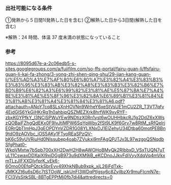 ### 出社可能になる条件
①発熱から５日間1(発熱した日を含む)
②解熱した日から3日間(解熱した日を含む)

※解熱：24 時間、体温 37 度未満の状態になっていること


### 参考
https://8095d67e-a-2c06edb5-s-sites.googlegroups.com/a/fujifilm.com/so-ffs-portal/fairu-guan-li/ffsfairu-guan-li-kai-fa-zhong/3-yong-zhi-shen-qing-shu/29-jian-kang-guan-li/%E5%AD%A3%E7%AF%80%E6%80%A7%E3%82%A4%E3%83%B3%E3%83%95%E3%83%AB%E3%82%A8%E3%83%B3%E3%82%B6%E7%BD%B9%E6%82%A3%E6%99%82%E3%81%AE%E5%87%BA%E7%A4%BE%E3%81%AE%E5%8F%96%E3%82%8A%E6%89%B1%E3%81%84%E3%81%AB%E3%81%A4%E3%81%84%E3%81%A6.pdf?attachauth=ANoY7cq8SLsXnHOVNn9WrheY6xeStVsUE1mCU2ZR_T3VT7qfv4EjdGlS6YkGiHKrRg1h0ahbipQSZMEZXrk8hrfWK9xvRYF-zbxKGYPfkY_l3NCiSPWuYEw9NDtizX0Rn1yst6wOUHHbkcRJ1g2DdZ6xXWszQOBaiFZhgQdEKx0F9IvJtjMPW6SqYpWby2fSt9LK9f6Grv7w8RtM_sRfQeIrjE0RrQbTlmHpJ3gEOPDYnVZDR1G08YLXNxDJ1ElZehyU34Dtba60motPEBBn9tdO9zAOVbc_iOS5AKy1FTyoREaSPzQV-bK6c59yUVRiuHd0Nlssubep4oab7ZVukxi9mFAgQPJTJv3L97wzgoQSNqdbSfgPhat0-WkpVMxtw7bSpb700xXH2DwH2H8wAWOHoBMyQk2RIbbxD_VSxTUQN7uTuL11CswaxDDXaiXl9xjDGgB973u9dXM9jB_eKCDnoJJkvFdiVyvXdqVq4mVkxmTLzJIFXXDIyfprK_vEk6-6Omo00EfqPQtckSbrEvv49XhkNBub9xpk_xjL26iFdTxk-JMKXZt6u6sD6c7tSTOoW_jskUnFI3WDqPtIgsy6c8ZyiIbzXr9muFlcmN7e-FCI3VsSitkSBL-8BTgEPPtMj0fb7di4&attredirects=0
